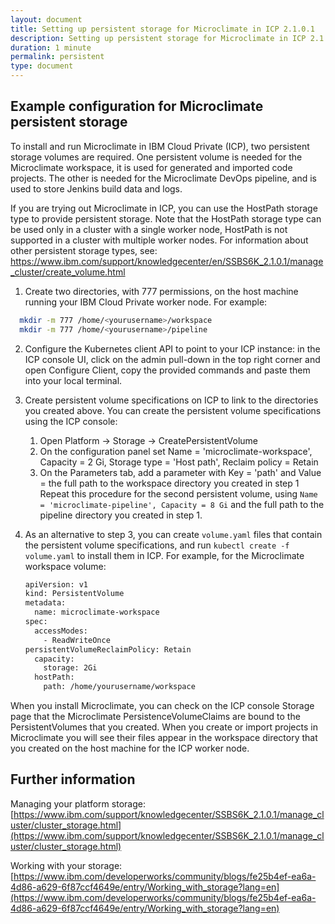 ```yaml
---
layout: document
title: Setting up persistent storage for Microclimate in ICP 2.1.0.1
description: Setting up persistent storage for Microclimate in ICP 2.1.0.1
duration: 1 minute
permalink: persistent
type: document
---
```


## Example configuration for Microclimate persistent storage

To install and run Microclimate in IBM Cloud Private (ICP), two persistent storage volumes are required. One persistent volume is needed for the Microclimate workspace, it is used for generated and imported code projects. The other is needed for the Microclimate DevOps pipeline, and is used to store Jenkins build data and logs.

If you are trying out Microclimate in ICP, you can use the HostPath storage type to provide persistent storage. Note that the HostPath storage type can be used only in a cluster with a single worker node, HostPath is not supported in a cluster with multiple worker nodes. For information about other persistent storage types, see:
https://www.ibm.com/support/knowledgecenter/en/SSBS6K_2.1.0.1/manage_cluster/create_volume.html

1. Create two directories, with 777 permissions, on the host machine running your IBM Cloud Private worker node. For example:
  ```bash
    mkdir -m 777 /home/<yourusername>/workspace
    mkdir -m 777 /home/<yourusername>/pipeline
  ```
2. Configure the Kubernetes client API to point to your ICP instance: in the ICP console UI, click on the admin pull-down in the top right corner and open Configure Client, copy the provided commands and paste them into your local terminal.
3. Create persistent volume specifications on ICP to link to the directories you created above.  You can create the persistent volume specifications using the ICP console:

	1. Open Platform -> Storage -> CreatePersistentVolume
	2. On the configuration panel set Name = 'microclimate-workspace', Capacity = 2 Gi, Storage type = 'Host path', Reclaim policy = Retain
	3. On the Parameters tab, add a parameter with Key = 'path' and Value = the full path to the workspace directory you created in step 1
Repeat this procedure for the second persistent volume, using `Name = 'microclimate-pipeline', Capacity = 8 Gi` and the full path to the pipeline directory you created in step 1.

4. As an alternative to step 3, you can create `volume.yaml` files that contain the persistent volume specifications, and  run ``kubectl create -f volume.yaml`` to install them in ICP. For example, for the Microclimate workspace volume:

    ```sh
    apiVersion: v1
    kind: PersistentVolume
    metadata:
      name: microclimate-workspace
    spec:
      accessModes:
        - ReadWriteOnce
  	persistentVolumeReclaimPolicy: Retain
      capacity:
        storage: 2Gi
      hostPath:
        path: /home/yourusername/workspace
     ```

When you install Microclimate, you can check on the ICP console Storage page that the Microclimate PersistenceVolumeClaims are bound to the PersistentVolumes that you created. When you create or import projects in Microclimate you will see their files appear in the workspace directory that you created on the host machine for the ICP worker node.

## Further information

Managing your platform storage:
[https://www.ibm.com/support/knowledgecenter/SSBS6K_2.1.0.1/manage_cluster/cluster_storage.html](https://www.ibm.com/support/knowledgecenter/SSBS6K_2.1.0.1/manage_cluster/cluster_storage.html)

Working with your storage:
[https://www.ibm.com/developerworks/community/blogs/fe25b4ef-ea6a-4d86-a629-6f87ccf4649e/entry/Working_with_storage?lang=en](https://www.ibm.com/developerworks/community/blogs/fe25b4ef-ea6a-4d86-a629-6f87ccf4649e/entry/Working_with_storage?lang=en)
